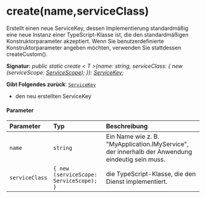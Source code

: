 # <a name="createnameserviceclass"></a>create(name,serviceClass)




Erstellt einen neue ServiceKey, dessen Implementierung standardmäßig eine neue Instanz einer TypeScript-Klasse ist, die den standardmäßigen Konstruktorparameter akzeptiert. Wenn Sie benutzerdefinierte Konstruktorparameter angeben möchten, verwenden Sie stattdessen createCustom().

**Signatur:** _public static create < T >(name: string, serviceClass: { new (serviceScope: [ServiceScope](../sp-core-library/servicescope.md)); }): [ServiceKey](../sp-core-library/servicekey.md)<T>;_

**Gibt Folgendes zurück**: [`ServiceKey`](../sp-core-library/servicekey.md)<T>



- den neu erstellten ServiceKey

#### <a name="parameters"></a>Parameter


| Parameter    | Typ    | Beschreibung |
|:-------------|:---------------|:------------|
| `name`    | `string` | Ein Name wie z. B. "MyApplication.IMyService", der innerhalb der Anwendung eindeutig sein muss. |
| `serviceClass`    | `{ new (serviceScope: ServiceScope); }` | die TypeScript-Klasse, die den Dienst implementiert. |


